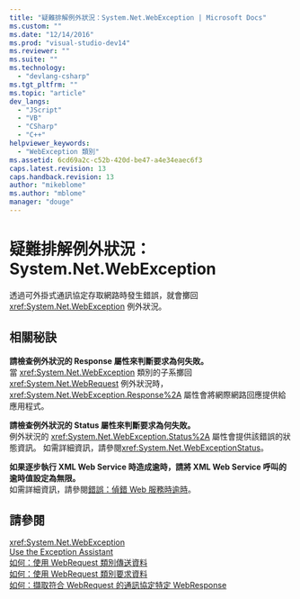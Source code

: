 ```yaml
---
title: "疑難排解例外狀況：System.Net.WebException | Microsoft Docs"
ms.custom: ""
ms.date: "12/14/2016"
ms.prod: "visual-studio-dev14"
ms.reviewer: ""
ms.suite: ""
ms.technology: 
  - "devlang-csharp"
ms.tgt_pltfrm: ""
ms.topic: "article"
dev_langs: 
  - "JScript"
  - "VB"
  - "CSharp"
  - "C++"
helpviewer_keywords: 
  - "WebException 類別"
ms.assetid: 6cd69a2c-c52b-420d-be47-a4e34eaec6f3
caps.latest.revision: 13
caps.handback.revision: 13
author: "mikeblome"
ms.author: "mblome"
manager: "douge"
---
```

# 疑難排解例外狀況：System.Net.WebException
透過可外掛式通訊協定存取網路時發生錯誤，就會擲回 <xref:System.Net.WebException> 例外狀況。  
  
## 相關秘訣  
 **請檢查例外狀況的 Response 屬性來判斷要求為何失敗。**  
 當 <xref:System.Net.WebException> 類別的子系擲回 <xref:System.Net.WebRequest> 例外狀況時，<xref:System.Net.WebException.Response%2A> 屬性會將網際網路回應提供給應用程式。  
  
 **請檢查例外狀況的 Status 屬性來判斷要求為何失敗。**  
 例外狀況的 <xref:System.Net.WebException.Status%2A> 屬性會提供該錯誤的狀態資訊。 如需詳細資訊，請參閱<xref:System.Net.WebExceptionStatus>。  
  
 **如果逐步執行 XML Web Service 時造成逾時，請將 XML Web Service 呼叫的逾時值設定為無限。**  
 如需詳細資訊，請參閱[錯誤：偵錯 Web 服務時逾時](../debugger/error-timeout-while-debugging-web-services.md)。  
  
## 請參閱  
 <xref:System.Net.WebException>   
 [Use the Exception Assistant](../Topic/How%20to:%20Use%20the%20Exception%20Assistant.md)   
 [如何：使用 WebRequest 類別傳送資料](../Topic/How%20to:%20Send%20Data%20Using%20the%20WebRequest%20Class.md)   
 [如何：使用 WebRequest 類別要求資料](../Topic/How%20to:%20Request%20Data%20Using%20the%20WebRequest%20Class.md)   
 [如何：擷取符合 WebRequest 的通訊協定特定 WebResponse](../Topic/How%20to:%20Retrieve%20a%20Protocol-Specific%20WebResponse%20that%20Matches%20a%20WebRequest.md)